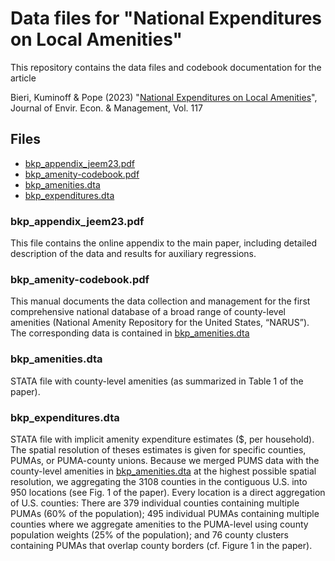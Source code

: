 # Data files for "National Expenditures on Local Amenities"

This repository contains the data files and codebook documentation for the article

Bieri, Kuminoff & Pope (2023) "[National Expenditures on Local Amenities](https://doi.org/10.1016/j.jeem.2022.102717)", Journal of Envir. Econ. & Management, Vol. 117



## Files

- [bkp_appendix_jeem23.pdf](#bkp_appendix_jeem23.pdf)
- [bkp_amenity-codebook.pdf](#bkp_amenity-codebook.pdf)
- [bkp_amenities.dta](#bkp_amenities.dta)
- [bkp_expenditures.dta](#bkp_expenditures.dta)

  
### bkp_appendix_jeem23.pdf

This file contains the online appendix to the main paper, including detailed description of the data and results for auxiliary regressions.

### bkp_amenity-codebook.pdf

This manual documents the data collection and management for the first comprehensive national database of a broad range of county-level amenities (National Amenity Repository for the United States, “NARUS”). The corresponding data is contained in [bkp_amenities.dta](#bkp_amenities.dta)

### bkp_amenities.dta

STATA file with county-level amenities (as summarized in Table 1 of the paper).

### bkp_expenditures.dta

STATA file with implicit amenity expenditure estimates ($, per household). The spatial resolution of theses estimates is given for specific counties, PUMAs, or PUMA-county unions. Because we merged PUMS data with the county-level amenities in [bkp_amenities.dta](#bkp_amenities.dta) at the highest possible spatial resolution,  we aggregating the 3108 
counties in the contiguous U.S. into 950 locations (see Fig. 1 of the paper). Every location is a direct aggregation of U.S. counties: There are 379 individual counties containing multiple PUMAs (60% of the population); 495 individual PUMAs containing multiple counties where we aggregate amenities to the PUMA-level using county population weights (25% of the population); and 76 county clusters containing PUMAs that overlap county borders (cf. Figure 1 in the paper).

